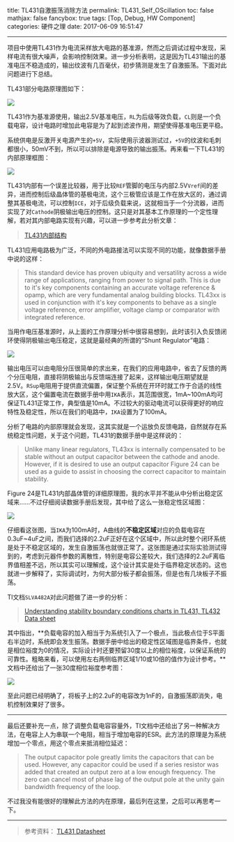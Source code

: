 title: TL431自激振荡消除方法
permalink: TL431_Self_OScillation
toc: false
mathjax: false
fancybox: true
tags: [Top, Debug, HW Component]
categories: 硬件之理
date: 2017-06-09 16:51:47

---

项目中使用TL431作为电流采样放大电路的基准源，然而之后调试过程中发现，采样电流有很大噪声，会影响控制效果。进一步分析表明，这是因为TL431输出的基准电压不稳造成的，输出纹波有几百毫伏，初步猜测是发生了自激振荡。下面对此问题进行下总结。

<!--more-->

TL431部分电路原理图如下：

![](http://gmf.shengnengjin.cn/TIM%E6%88%AA%E5%9B%BE20170609165635.png)

TL431作为基准源使用，输出2.5V基准电压，`RL`为后级等效负载，`CL`则是一个负载电容，设计电路时增加此电容是为了起到滤波作用，期望使得基准电压更平稳。

系统供电是反激开关电源产生的`+5V`，实际使用示波器测试过，`+5V`的纹波和毛刺都很小，50mV不到，所以可以排除是电源导致的输出振荡。再来看一下TL431的内部原理框图：

![](http://gmf.shengnengjin.cn/TIM%E6%88%AA%E5%9B%BE20170609152547.png)

TL431内部有一个误差比较器，用于比较`REF`管脚的电压与内部2.5V`Vref`间的差异，进而控制后级晶体管的基极电流，这个三极管应该是工作在放大区的，通过调整其基极电流，可以控制`ICE`，对于后级负载来说，这就相当于一个分流器，进而实现了对`Cathode`阴极输出电压的控制。这只是对其基本工作原理的一个定性理解，若对其内部电路实现有兴趣，可以进一步参考此分析文章：

> [TL431内部结构](https://wenku.baidu.com/view/e3e3e71b227916888486d738.html)

TL431应用电路极为广泛，不同的外电路接法可以实现不同的功能，就像数据手册中说的这样：

> This standard device has proven ubiquity and versatility across a wide range of applications, ranging from power to signal path. This is due to it's key components containing an accurate voltage reference & opamp, which are very fundamental analog building blocks. TL43xx is used in conjunction with it's key components to behave as a single voltage reference, error amplifier, voltage clamp or comparator with integrated reference.

当用作电压基准源时，从上面的工作原理分析中很容易想到，此时该引入负反馈闭环使得阴极输出电压稳定，这就是最经典的所谓的“Shunt Regulator”电路：

![](http://gmf.shengnengjin.cn/TIM%E6%88%AA%E5%9B%BE20170609154537.png)

输出电压可以由电阻分压很简单的求出来，在我们的应用电路中，省去了反馈的两个分压电阻，直接将阴极输出与反馈端连接了起来，这样输出电压期望就是2.5V。`RSup`电阻用于提供直流偏置，保证整个系统在开环时就工作于合适的线性放大区，这个偏置电流在数据手册中用`IKA`表示，其范围很宽，1mA~100mA均可保证TL431正常工作，典型值是10mA。不过较大的驱动电流可以获得更好的响应特性及稳定性，所以在我们的电路中，`IKA`设置为了100mA。

分析了电路的内部原理就会发现，这其实就是一个运放负反馈电路，自然就存在系统稳定性问题，关于这个问题，TL431的数据手册中是这样说的：

> Unlike many linear regulators, TL43xx is internally compensated to be stable without an output capacitor between the cathode and anode. However, if it is desired to use an output capacitor Figure 24 can be used as a guide to assist in choosing the correct capacitor to maintain stability.

Figure 24是TL431内部晶体管的详细原理图，我的水平并不能从中分析出稳定区域来……不过仔细阅读数据手册后发现，其中给了这么一张稳定性区域图：

![](http://gmf.shengnengjin.cn/TIM%E6%88%AA%E5%9B%BE20170609161554.png)

仔细看这张图，当`IKA`为100mA时，A曲线的**不稳定区域**对应的负载电容在0.3uF~4uF之间，而我们选择的2.2uF正好在这个区域中，所以此时整个闭环系统是处于不稳定区域的，发生自激振荡也就很正常了。这张图是通过实际实验测试得到的，考虑到元器件参数的离散性，特别是电容公差较大，我们选择的2.2uF离临界值相差不远，所以其实可以理解成，这个设计其实是处于临界稳定状态的。这也就进一步解释了，实际调试时，为何大部分板子都会振荡，但是也有几块板子不振荡。

TI文档`SLVA482A`对此问题做了进一步的分析：

> [Understanding stability boundary conditions charts in TL431, TL432 Data sheet](http://www.ti.com/lit/an/slva482a/slva482a.pdf)

其中指出，**负载电容的加入相当于为系统引入了一个极点，当此极点位于S平面右半边时，系统即会发生振荡。数据手册中给出的稳定性区域图是临界条件，也就是相位裕度为0的情况，实际设计时还要预留30度以上的相位裕度，以保证系统的可靠性。粗略来看，可以使用左右两侧临界区域1/10或10倍的值作为设计参考。**文档中还给出了一张30度相位裕度参考图：

![](http://gmf.shengnengjin.cn/TIM%E6%88%AA%E5%9B%BE20170609163714.png)

至此问题已经明确了，将板子上的2.2uF的电容改为1nF的，自激振荡即消失，电机控制效果好了很多。

----------

最后还要补充一点，除了调整负载电容容量外，TI文档中还给出了另一种解决方法，在电容上人为串联一个电阻，相当于增加电容的ESR。此方法的原理是为系统增加一个零点，用这个零点来抵消相位延迟：

> The output capacitor pole greatly limits the capacitors that can be used. However, any capacitor could be used if a series resistor was added that created an output zero at a low enough frequency. The zero can cancel most of phase lag of the output pole at the unity gain bandwidth frequency of the loop.

不过我没有能很好的理解此方法的内在原理，最后列在这里，之后可以再思考一下。

----------

> 参考资料：
> [TL431 Datasheet](http://www.ti.com/lit/ds/symlink/tl431b.pdf)